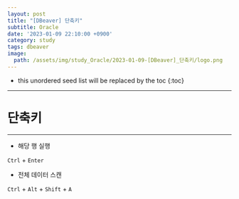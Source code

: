 ```yaml
---
layout: post
title: "[DBeaver] 단축키"
subtitle: Oracle
date: '2023-01-09 22:10:00 +0900'
category: study
tags: dbeaver
image:
  path: /assets/img/study_Oracle/2023-01-09-[DBeaver]_단축키/logo.png
---
```


<!--more-->

* this unordered seed list will be replaced by the toc
{:toc}

<hr/>

# 단축키
---

* 해당 행 실행

`Ctrl` + `Enter`

* 전체 데이터 스캔

`Ctrl` + `Alt` + `Shift` + `A`


